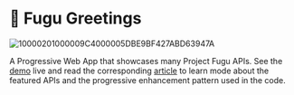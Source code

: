 # 🐡 Fugu Greetings

![10000201000009C4000005DBE9BF427ABD63947A](https://user-images.githubusercontent.com/145676/84880292-a34f1380-b08c-11ea-8052-89c77f44d19f.png)

A Progressive Web App that showcases many Project Fugu APIs.
See the [demo](https://tomayac.github.io/fugu-greetings/public/)
live and read the corresponding
[article](https://deploy-preview-3178--web-dev-staging.netlify.app/progressively-enhance-your-pwa/)
to learn mode about the featured APIs and the progressive enhancement pattern used in the code.
